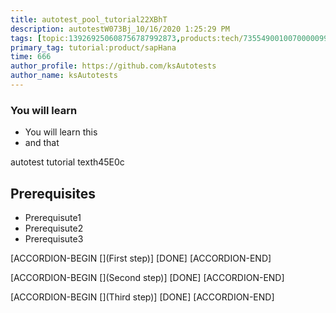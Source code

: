 ```yaml
---
title: autotest_pool_tutorial22XBhT
description: autotestW073Bj_10/16/2020 1:25:29 PM
tags: [topic:139269250608756787992873,products:tech/73554900100700000996,tutorial:experience/advanced]
primary_tag: tutorial:product/sapHana
time: 666
author_profile: https://github.com/ksAutotests
author_name: ksAutotests
---
```

### You will learn
- You will learn this
- and that

autotest tutorial texth45E0c

## Prerequisites
- Prerequisute1
- Prerequisute2
- Prerequisute3

[ACCORDION-BEGIN [](First step)]
[DONE]
[ACCORDION-END]

[ACCORDION-BEGIN [](Second step)]
[DONE]
[ACCORDION-END]

[ACCORDION-BEGIN [](Third step)]
[DONE]
[ACCORDION-END]

